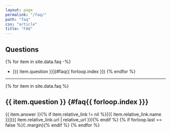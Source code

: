 ```yaml
---
layout: page
permalink: "/faq/"
path: "faq"
css: "article"
title: "FAQ"
---
```

## Questions
{% for item in site.data.faq -%}
- [{{ item.question }}](#faq{{ forloop.index }})
{% endfor %}
---
{% for item in site.data.faq %}
## {{ item.question }} {#faq{{ forloop.index }}}
{{ item.answer }}{% if item.relative_link != nil %}[{{ item.relative_link.name }}]({{ item.relative_link.url | relative_url }}){% endif %}
{% if forloop.last == false %}{:.margin}{% endif %}
{% endfor %}